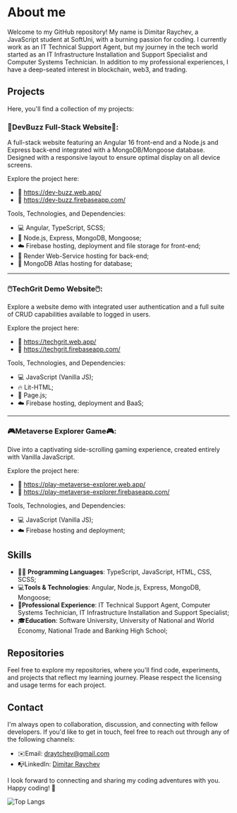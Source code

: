 

<!--
**dimitarraychev/dimitarraychev** is a ✨ _special_ ✨ repository because its `README.md` (this file) appears on your GitHub profile.

Here are some ideas to get you started:

- 🔭 I’m currently working on ...
- 🌱 I’m currently learning ...
- 👯 I’m looking to collaborate on ...
- 🤔 I’m looking for help with ...
- 💬 Ask me about ...
- 📫 How to reach me: ...
- 😄 Pronouns: ...
- ⚡ Fun fact: ...
-->

# About me

Welcome to my GitHub repository! My name is Dimitar Raychev, a JavaScript student at SoftUni, with a burning passion for coding. I currently work as an IT Technical Support Agent, but my journey in the tech world started as an IT Infrastructure Installation and Support Specialist and Computer Systems Technician. In addition to my professional experiences, I have a deep-seated interest in blockchain, web3, and trading.

## Projects

Here, you'll find a collection of my projects:

### 🐝DevBuzz Full-Stack Website🐝:

A full-stack website featuring an Angular 16 front-end and a Node.js and Express back-end integrated with a MongoDB/Mongoose database. Designed with a responsive layout to ensure optimal display on all device screens.

Explore the project here:
- 🔗 https://dev-buzz.web.app/
- 🔗 https://dev-buzz.firebaseapp.com/

Tools, Technologies, and Dependencies:
- 💻 Angular, TypeScript, SCSS;
- 📱 Node.js, Express, MongoDB, Mongoose;
- ☁️ Firebase hosting, deployment and file storage for front-end;
- 🕋 Render Web-Service hosting for back-end;
- 🦦 MongoDB Atlas hosting for database;

---

### 🖱️TechGrit Demo Website🖱️:

Explore a website demo with integrated user authentication and a full suite of CRUD capabilities available to logged in users.

Explore the project here:
- 🔗 https://techgrit.web.app/
- 🔗 https://techgrit.firebaseapp.com/

Tools, Technologies, and Dependencies:
- 💻 JavaScript (Vanilla JS);
- 🔥 Lit-HTML;
- 📄 Page.js;
- ☁️ Firebase hosting, deployment and BaaS;

---

### 🎮Metaverse Explorer Game🎮:

Dive into a captivating side-scrolling gaming experience, created entirely with Vanilla JavaScript.

Explore the project here:
- 🔗 https://play-metaverse-explorer.web.app/
- 🔗 https://play-metaverse-explorer.firebaseapp.com/

Tools, Technologies, and Dependencies:
- 💻 JavaScript (Vanilla JS);
- ☁️ Firebase hosting and deployment;

## Skills

- 👨‍💻 **Programming Languages**: TypeScript, JavaScript, HTML, CSS, SCSS;
- 💻**Tools & Technologies**: Angular, Node.js, Express, MongoDB, Mongoose;
- 🔧**Professional Experience**: IT Technical Support Agent, Computer Systems Technician, IT Infrastructure Installation and Support Specialist;
- 🎓**Education**: Software University, University of National and World Economy, National Trade and Banking High School;

## Repositories

Feel free to explore my repositories, where you'll find code, experiments, and projects that reflect my learning journey. Please respect the licensing and usage terms for each project.

## Contact

I'm always open to collaboration, discussion, and connecting with fellow developers. If you'd like to get in touch, feel free to reach out through any of the following channels:

- ✉️Email: draytchev@gmail.com
- 📭LinkedIn: [Dimitar Raychev](https://linkedin.com/in/dimitaraychev)

I look forward to connecting and sharing my coding adventures with you. Happy coding! 🚀

![Top Langs](https://github-readme-stats.vercel.app/api/top-langs/?username=dimitarraychev&layout=donut&theme=dark)
